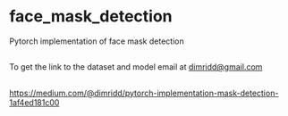 # face_mask_detection
Pytorch implementation of face mask detection
##
To get the link to the dataset and model email at dimridd@gmail.com
##
https://medium.com/@dimridd/pytorch-implementation-mask-detection-1af4ed181c00
